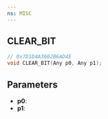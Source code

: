 ```yaml
---
ns: MISC
---
```

## CLEAR_BIT

```c
// 0x7D1D4A3602B6AD4E
void CLEAR_BIT(Any p0, Any p1);
```

## Parameters
* **p0**:
* **p1**:
